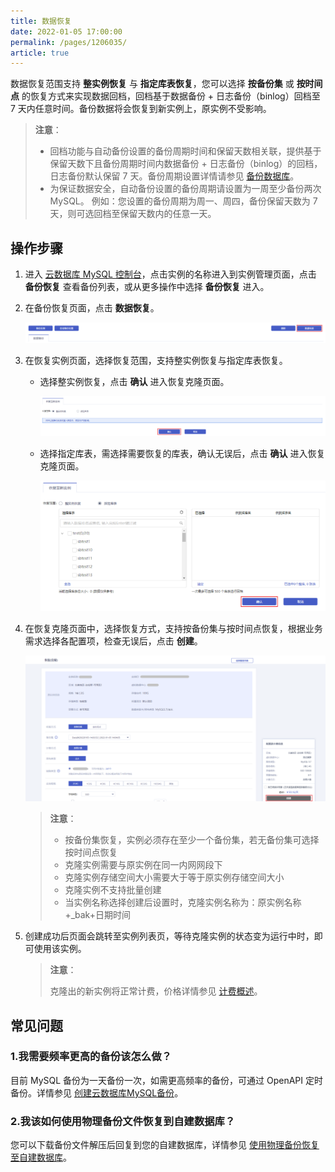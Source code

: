 ```yaml
---
title: 数据恢复
date: 2022-01-05 17:00:00
permalink: /pages/1206035/
article: true
---
```



数据恢复范围支持 **整实例恢复** 与 **指定库表恢复**，您可以选择 **按备份集** 或 **按时间点** 的恢复方式来实现数据回档，回档基于数据备份 + 日志备份（binlog）回档至 7 天内任意时间。备份数据将会恢复到新实例上，原实例不受影响。

> **注意**：
>
> - 回档功能与自动备份设置的备份周期时间和保留天数相关联，提供基于保留天数下且备份周期时间内数据备份 + 日志备份（binlog）的回档，日志备份默认保留 7 天。备份周期设置详情请参见 [备份数据库](./00.备份数据库.md)。
> - 为保证数据安全，自动备份设置的备份周期请设置为一周至少备份两次 MySQL。 例如：您设置的备份周期为周一、周四，备份保留天数为 7 天，则可选回档至保留天数内的任意一天。

## 操作步骤

1. 进入 [云数据库 MySQL 控制台](https://console.capitalonline.net/dbinstances)，点击实例的名称进入到实例管理页面，点击 **备份恢复** 查看备份列表，或从更多操作中选择 **备份恢复** 进入。

2. 在备份恢复页面，点击 **数据恢复**。

   ![recovery_list](./../../pic/recovery_list.png)

3. 在恢复实例页面，选择恢复范围，支持整实例恢复与指定库表恢复。

   + 选择整实例恢复，点击 **确认** 进入恢复克隆页面。

     ![recovery_console](./../../pic/recovery_console.png)

   + 选择指定库表，需选择需要恢复的库表，确认无误后，点击 **确认** 进入恢复克隆页面。

     ![recovery_console1](./../../pic/recovery_console1.png)

4. 在恢复克隆页面中，选择恢复方式，支持按备份集与按时间点恢复，根据业务需求选择各配置项，检查无误后，点击 **创建**。

   ![recovery_buy](./../../pic/recovery_buy.png)

   > **注意**：
   >
   > + 按备份集恢复，实例必须存在至少一个备份集，若无备份集可选择按时间点恢复
   > + 克隆实例需要与原实例在同一内网网段下
   > + 克隆实例存储空间大小需要大于等于原实例存储空间大小
   > + 克隆实例不支持批量创建
   > + 当实例名称选择创建后设置时，克隆实例名称为：原实例名称+_bak+日期时间

5. 创建成功后页面会跳转至实例列表页，等待克隆实例的状态变为运行中时，即可使用该实例。

   > **注意**：
   >
   > 克隆出的新实例将正常计费，价格详情参见 [计费概述](./../../03.购买指南/00.计费概述.md)。

## 常见问题

### 1.我需要频率更高的备份该怎么做？

目前 MySQL 备份为一天备份一次，如需更高频率的备份，可通过 OpenAPI 定时备份。详情参见 [创建云数据库MySQL备份](./../../08.API文档/04.备份相关接口/00.创建云数据库MySQL备份.md)。

### 2.我该如何使用物理备份文件恢复到自建数据库？

您可以下载备份文件解压后回复到您的自建数据库，详情参见 [使用物理备份恢复至自建数据库](./../../05.最佳实践/05.使用物理备份恢复至自建数据库.md)。
